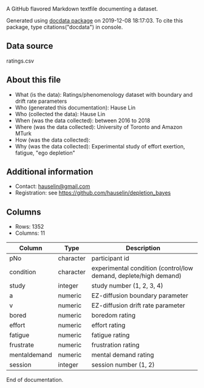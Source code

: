 A GitHub flavored Markdown textfile documenting a dataset.

Generated using [docdata package](https://hauselin.github.io/docdata/) on 2019-12-08 18:17:03.
To cite this package, type citations("docdata") in console.

## Data source

ratings.csv

## About this file

* What (is the data): Ratings/phenomenology dataset with boundary and drift rate parameters
* Who (generated this documentation): Hause Lin
* Who (collected the data): Hause Lin
* When (was the data collected): between 2016 to 2018
* Where (was the data collected): University of Toronto and Amazon MTurk
* How (was the data collected): 
* Why (was the data collected): Experimental study of effort exertion, fatigue, "ego depletion"

## Additional information

* Contact: hauselin@gmail.com
* Registration: see https://github.com/hauselin/depletion_bayes

## Columns

* Rows: 1352
* Columns: 11

| Column       | Type      | Description                                                  |
| ------------ | --------- | ------------------------------------------------------------ |
| pNo          | character | participant id                                               |
| condition    | character | experimental condition (control/low demand, deplete/high demand) |
| study        | integer   | study number (1, 2, 3, 4)                                    |
| a            | numeric   | EZ-diffusion boundary parameter                              |
| v            | numeric   | EZ-diffusion drift rate parameter                            |
| bored        | numeric   | boredom rating                                               |
| effort       | numeric   | effort rating                                                |
| fatigue      | numeric   | fatigue rating                                               |
| frustrate    | numeric   | frustration rating                                           |
| mentaldemand | numeric   | mental demand rating                                         |
| session      | integer   | session number (1, 2)                                        |

End of documentation.

